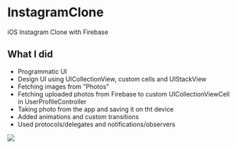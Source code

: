 # InstagramClone

iOS Instagram Clone with Firebase 

## What I did 
 * Programmatic UI
 * Design UI using UICollectionView, custom cells and UIStackView
 * Fetching images from "Photos"
 * Fetching uploaded photos from Firebase to custom UICollectionViewCell in UserProfileController
 * Taking photo from the app and saving it on tht device
 * Added animations and custom transitions
 * Used protocols/delegates and notifications/observers

![](Instagram_Clone.gif)

